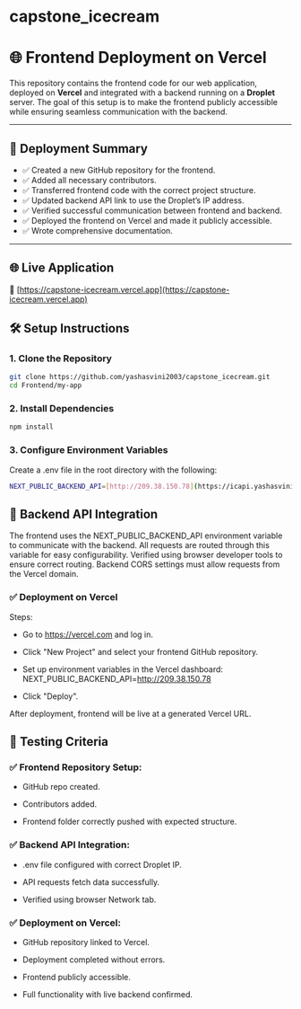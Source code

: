 # capstone_icecream

# 🌐 Frontend Deployment on Vercel

This repository contains the frontend code for our web application, deployed on **Vercel** and integrated with a backend running on a **Droplet** server. The goal of this setup is to make the frontend publicly accessible while ensuring seamless communication with the backend.

---

## 🚀 Deployment Summary

- ✅ Created a new GitHub repository for the frontend.
- ✅ Added all necessary contributors.
- ✅ Transferred frontend code with the correct project structure.
- ✅ Updated backend API link to use the Droplet’s IP address.
- ✅ Verified successful communication between frontend and backend.
- ✅ Deployed the frontend on Vercel and made it publicly accessible.
- ✅ Wrote comprehensive documentation.

---

## 🌐 Live Application

🔗 [https://capstone-icecream.vercel.app](https://capstone-icecream.vercel.app)


## 🛠️ Setup Instructions

### 1. Clone the Repository

```bash
git clone https://github.com/yashasvini2003/capstone_icecream.git
cd Frontend/my-app
```

### 2. Install Dependencies
```bash
npm install
```

### 3. Configure Environment Variables
Create a .env file in the root directory with the following:
```bash
NEXT_PUBLIC_BACKEND_API=[http://209.38.150.78](https://icapi.yashasvini.dev/)
```

## 🔌 Backend API Integration
The frontend uses the NEXT_PUBLIC_BACKEND_API environment variable to communicate with the backend. All requests are routed through this variable for easy configurability. Verified using browser developer tools to ensure correct routing. Backend CORS settings must allow requests from the Vercel domain.

### ✅ Deployment on Vercel
Steps:

- Go to https://vercel.com and log in.

- Click "New Project" and select your frontend GitHub repository.

- Set up environment variables in the Vercel dashboard: NEXT_PUBLIC_BACKEND_API=http://209.38.150.78

- Click "Deploy".

After deployment, frontend will be live at a generated Vercel URL.

## 🧪 Testing Criteria

### ✅ Frontend Repository Setup:

- GitHub repo created.

- Contributors added.

- Frontend folder correctly pushed with expected structure.

### ✅ Backend API Integration:

- .env file configured with correct Droplet IP.

- API requests fetch data successfully.

- Verified using browser Network tab.

### ✅ Deployment on Vercel:

- GitHub repository linked to Vercel.

- Deployment completed without errors.

- Frontend publicly accessible.

- Full functionality with live backend confirmed.

